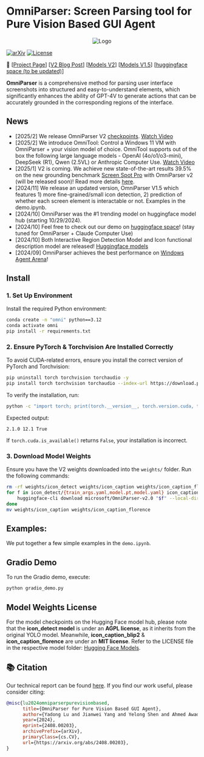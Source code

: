 # OmniParser: Screen Parsing tool for Pure Vision Based GUI Agent

<p align="center">
  <img src="imgs/logo.png" alt="Logo">
</p>

[![arXiv](https://img.shields.io/badge/Paper-green)](https://arxiv.org/abs/2408.00203)
[![License](https://img.shields.io/badge/License-MIT-yellow.svg)](https://opensource.org/licenses/MIT)

📢 [[Project Page](https://microsoft.github.io/OmniParser/)] [[V2 Blog Post](https://www.microsoft.com/en-us/research/articles/omniparser-v2-turning-any-llm-into-a-computer-use-agent/)] [[Models V2](https://huggingface.co/microsoft/OmniParser-v2.0)] [[Models V1.5](https://huggingface.co/microsoft/OmniParser)] [[huggingface space (to be updated)](https://huggingface.co/spaces/microsoft/OmniParser)]

**OmniParser** is a comprehensive method for parsing user interface screenshots into structured and easy-to-understand elements, which significantly enhances the ability of GPT-4V to generate actions that can be accurately grounded in the corresponding regions of the interface.

## News
- [2025/2] We release OmniParser V2 [checkpoints](https://huggingface.co/microsoft/OmniParser-v2.0). [Watch Video](https://1drv.ms/v/c/650b027c18d5a573/EWXbVESKWo9Buu6OYCwg06wBeoM97C6EOTG6RjvWLEN1Qg?e=alnHGC)
- [2025/2] We introduce OmniTool: Control a Windows 11 VM with OmniParser + your vision model of choice. OmniTool supports out of the box the following large language models - OpenAI (4o/o1/o3-mini), DeepSeek (R1), Qwen (2.5VL) or Anthropic Computer Use. [Watch Video](https://1drv.ms/v/c/650b027c18d5a573/EehZ7RzY69ZHn-MeQHrnnR4BCj3by-cLLpUVlxMjF4O65Q?e=8LxMgX)
- [2025/1] V2 is coming. We achieve new state-of-the-art results 39.5% on the new grounding benchmark [Screen Spot Pro](https://github.com/likaixin2000/ScreenSpot-Pro-GUI-Grounding/tree/main) with OmniParser v2 (will be released soon)! Read more details [here](https://github.com/microsoft/OmniParser/tree/master/docs/Evaluation.md).
- [2024/11] We release an updated version, OmniParser V1.5 which features 1) more fine-grained/small icon detection, 2) prediction of whether each screen element is interactable or not. Examples in the demo.ipynb.
- [2024/10] OmniParser was the #1 trending model on huggingface model hub (starting 10/29/2024).
- [2024/10] Feel free to check out our demo on [huggingface space](https://huggingface.co/spaces/microsoft/OmniParser)! (stay tuned for OmniParser + Claude Computer Use)
- [2024/10] Both Interactive Region Detection Model and Icon functional description model are released! [Huggingface models](https://huggingface.co/microsoft/OmniParser)
- [2024/09] OmniParser achieves the best performance on [Windows Agent Arena](https://microsoft.github.io/WindowsAgentArena/)!

## Install
### 1. Set Up Environment
Install the required Python environment:
```sh
conda create -n "omni" python==3.12
conda activate omni
pip install -r requirements.txt
```

### 2. Ensure PyTorch & Torchvision Are Installed Correctly
To avoid CUDA-related errors, ensure you install the correct version of PyTorch and Torchvision:

```sh
pip uninstall torch torchvision torchaudio -y
pip install torch torchvision torchaudio --index-url https://download.pytorch.org/whl/cu121
```
To verify the installation, run:
```sh
python -c "import torch; print(torch.__version__, torch.version.cuda, torch.cuda.is_available())"
```
Expected output:
```
2.1.0 12.1 True
```
If `torch.cuda.is_available()` returns `False`, your installation is incorrect.

### 3. Download Model Weights
Ensure you have the V2 weights downloaded into the `weights/` folder. Run the following commands:
```sh
rm -rf weights/icon_detect weights/icon_caption weights/icon_caption_florence
for f in icon_detect/{train_args.yaml,model.pt,model.yaml} icon_caption/{config.json,generation_config.json,model.safetensors}; do
    huggingface-cli download microsoft/OmniParser-v2.0 "$f" --local-dir weights;
done
mv weights/icon_caption weights/icon_caption_florence
```

## Examples:
We put together a few simple examples in the `demo.ipynb`.

## Gradio Demo
To run the Gradio demo, execute:
```sh
python gradio_demo.py
```

## Model Weights License
For the model checkpoints on the Hugging Face model hub, please note that the **icon_detect model** is under an **AGPL license**, as it inherits from the original YOLO model. Meanwhile, **icon_caption_blip2** & **icon_caption_florence** are under an **MIT license**. Refer to the LICENSE file in the respective model folder: [Hugging Face Models](https://huggingface.co/microsoft/OmniParser).

## 📚 Citation
Our technical report can be found [here](https://arxiv.org/abs/2408.00203).
If you find our work useful, please consider citing:
```bibtex
@misc{lu2024omniparserpurevisionbased,
      title={OmniParser for Pure Vision Based GUI Agent},
      author={Yadong Lu and Jianwei Yang and Yelong Shen and Ahmed Awadallah},
      year={2024},
      eprint={2408.00203},
      archivePrefix={arXiv},
      primaryClass={cs.CV},
      url={https://arxiv.org/abs/2408.00203},
}
```

